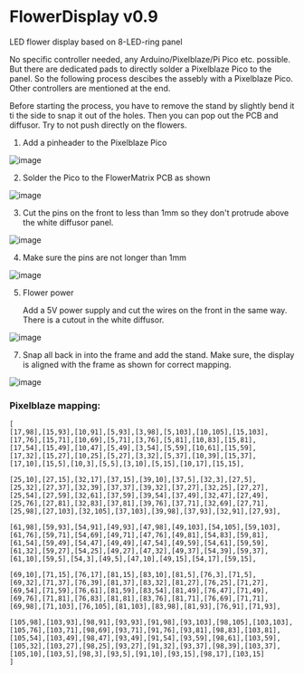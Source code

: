 # FlowerDisplay v0.9
LED flower display based on 8-LED-ring panel

No specific controller needed, any Arduino/Pixelblaze/Pi Pico etc. possible. But there are dedicated pads to directly solder a Pixelblaze Pico to the panel. So the following process descibes the assebly with a Pixelblaze Pico. Other controllers are mentioned at the end.

Before starting the process, you have to remove the stand by slightly bend it ti the side to snap it out of the holes. Then you can pop out the PCB and diffusor. Try to not push directly on the flowers.

1. Add a pinheader to the Pixelblaze Pico
   
![image](https://github.com/makeTVee/FlowerDisplay/assets/18531000/ace7e3d2-4ccf-4708-9c0a-27f8771aba0b)

2. Solder the Pico to the FlowerMatrix PCB as shown
   
![image](https://github.com/makeTVee/FlowerDisplay/assets/18531000/37f89998-03cf-426d-b277-f18d95af116c)

3. Cut the pins on the front to less than 1mm so they don't protrude above the white diffusor panel.

![image](https://github.com/makeTVee/FlowerDisplay/assets/18531000/d0e721c5-0a67-4234-834c-0bd2bc9499f6)

4. Make sure the pins are not longer than 1mm

   
![image](https://github.com/makeTVee/FlowerDisplay/assets/18531000/6cd11524-f881-4f95-8b32-33dd1d0beee6)

5. Flower power

   Add a 5V power supply and cut the wires on the front in the same way. There is a cutout in the white diffusor.
   
![image](https://github.com/makeTVee/FlowerDisplay/assets/18531000/71438997-9fc9-4f59-b537-f96211bc0225)

7. Snap all back in into the frame and add the stand. Make sure, the display is aligned with the frame as shown for correct mapping.
   
![image](https://github.com/makeTVee/FlowerDisplay/assets/18531000/b9d752ae-39e3-4f05-833a-50d8bd3a0f0f)

### Pixelblaze mapping:
```
[
[17,98],[15,93],[10,91],[5,93],[3,98],[5,103],[10,105],[15,103],
[17,76],[15,71],[10,69],[5,71],[3,76],[5,81],[10,83],[15,81],
[17,54],[15,49],[10,47],[5,49],[3,54],[5,59],[10,61],[15,59],
[17,32],[15,27],[10,25],[5,27],[3,32],[5,37],[10,39],[15,37],
[17,10],[15,5],[10,3],[5,5],[3,10],[5,15],[10,17],[15,15],

[25,10],[27,15],[32,17],[37,15],[39,10],[37,5],[32,3],[27,5],
[25,32],[27,37],[32,39],[37,37],[39,32],[37,27],[32,25],[27,27],
[25,54],[27,59],[32,61],[37,59],[39,54],[37,49],[32,47],[27,49],
[25,76],[27,81],[32,83],[37,81],[39,76],[37,71],[32,69],[27,71],
[25,98],[27,103],[32,105],[37,103],[39,98],[37,93],[32,91],[27,93],

[61,98],[59,93],[54,91],[49,93],[47,98],[49,103],[54,105],[59,103],
[61,76],[59,71],[54,69],[49,71],[47,76],[49,81],[54,83],[59,81],
[61,54],[59,49],[54,47],[49,49],[47,54],[49,59],[54,61],[59,59],
[61,32],[59,27],[54,25],[49,27],[47,32],[49,37],[54,39],[59,37],
[61,10],[59,5],[54,3],[49,5],[47,10],[49,15],[54,17],[59,15],

[69,10],[71,15],[76,17],[81,15],[83,10],[81,5],[76,3],[71,5],
[69,32],[71,37],[76,39],[81,37],[83,32],[81,27],[76,25],[71,27],
[69,54],[71,59],[76,61],[81,59],[83,54],[81,49],[76,47],[71,49],
[69,76],[71,81],[76,83],[81,81],[83,76],[81,71],[76,69],[71,71],
[69,98],[71,103],[76,105],[81,103],[83,98],[81,93],[76,91],[71,93],

[105,98],[103,93],[98,91],[93,93],[91,98],[93,103],[98,105],[103,103],
[105,76],[103,71],[98,69],[93,71],[91,76],[93,81],[98,83],[103,81],
[105,54],[103,49],[98,47],[93,49],[91,54],[93,59],[98,61],[103,59],
[105,32],[103,27],[98,25],[93,27],[91,32],[93,37],[98,39],[103,37],
[105,10],[103,5],[98,3],[93,5],[91,10],[93,15],[98,17],[103,15]
]
```

